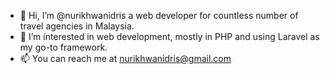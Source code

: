 - 👋 Hi, I’m @nurikhwanidris a web developer for countless number of travel agencies in Malaysia.
- 👀 I’m interested in web development, mostly in PHP and using Laravel as my go-to framework.
- 📫 You can reach me at nurikhwanidris@gmail.com

<!---
nurikhwanidris/nurikhwanidris is a ✨ special ✨ repository because its `README.md` (this file) appears on your GitHub profile.
You can click the Preview link to take a look at your changes.
--->
